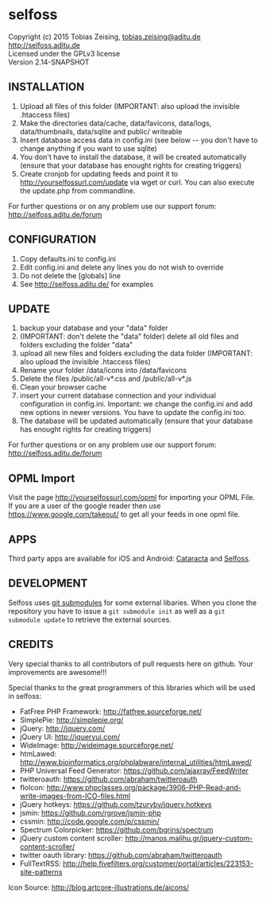 selfoss
=======

Copyright (c) 2015 Tobias Zeising, tobias.zeising@aditu.de  
http://selfoss.aditu.de  
Licensed under the GPLv3 license  
Version 2.14-SNAPSHOT


INSTALLATION
------------

1. Upload all files of this folder (IMPORTANT: also upload the invisible .htaccess files)
2. Make the directories data/cache, data/favicons, data/logs, data/thumbnails, data/sqlite and public/ writeable
3. Insert database access data in config.ini (see below -- you don't have to change anything if you want to use sqlite)
3. You don't have to install the database, it will be created automatically (ensure that your database has enought rights for creating triggers)
4. Create cronjob for updating feeds and point it to http://yourselfossurl.com/update via wget or curl. You can also execute the update.php from commandline.

For further questions or on any problem use our support forum: http://selfoss.aditu.de/forum

CONFIGURATION
-------------

1. Copy defaults.ini to config.ini
2. Edit config.ini and delete any lines you do not wish to override
3. Do not delete the [globals] line
4. See http://selfoss.aditu.de/ for examples


UPDATE
------

1. backup your database and your "data" folder
2. (IMPORTANT: don't delete the "data" folder) delete all old files and folders excluding the folder "data"
3. upload all new files and folders excluding the data folder (IMPORTANT: also upload the invisible .htaccess files)
4. Rename your folder /data/icons into /data/favicons
5. Delete the files /public/all-v*.css and /public/all-v*.js
6. Clean your browser cache
7. insert your current database connection and your individual configuration in config.ini. Important: we change the config.ini and add new options in newer versions. You have to update the config.ini too.
8. The database will be updated automatically (ensure that your database has enought rights for creating triggers)

For further questions or on any problem use our support forum: http://selfoss.aditu.de/forum


OPML Import
-----------

Visit the page http://yourselfossurl.com/opml for importing your OPML File. If you are a user of the google reader then use https://www.google.com/takeout/ to get all your feeds in one opml file.


APPS
----

Third party apps are available for iOS and Android: [Cataracta](https://itunes.apple.com/us/app/cataracta/id817392033?mt=8&ign-mpt=uo%3D4) and [Selfoss](https://play.google.com/store/apps/details?id=fr.ydelouis.selfoss).


DEVELOPMENT
-----------

Selfoss uses [git submodules](http://www.git-scm.com/book/en/Git-Tools-Submodules) for some external libaries. When you clone the repository you have to issue a `git submodule init` as well as a `git submodule update` to retrieve the external sources.

CREDITS
-------

Very special thanks to all contributors of pull requests here on github. Your improvements are awesome!!!

Special thanks to the great programmers of this libraries which will be used in selfoss:

* FatFree PHP Framework: http://fatfree.sourceforge.net/
* SimplePie: http://simplepie.org/
* jQuery: http://jquery.com/
* jQuery UI: http://jqueryui.com/
* WideImage: http://wideimage.sourceforge.net/
* htmLawed: http://www.bioinformatics.org/phplabware/internal_utilities/htmLawed/
* PHP Universal Feed Generator: https://github.com/ajaxray/FeedWriter
* twitteroauth: https://github.com/abraham/twitteroauth
* floIcon: http://www.phpclasses.org/package/3906-PHP-Read-and-write-images-from-ICO-files.html
* jQuery hotkeys: https://github.com/tzuryby/jquery.hotkeys
* jsmin: https://github.com/rgrove/jsmin-php
* cssmin: http://code.google.com/p/cssmin/
* Spectrum Colorpicker: https://github.com/bgrins/spectrum
* jQuery custom content scroller: http://manos.malihu.gr/jquery-custom-content-scroller/
* twitter oauth library: https://github.com/abraham/twitteroauth
* FullTextRSS: http://help.fivefilters.org/customer/portal/articles/223153-site-patterns

Icon Source: http://blog.artcore-illustrations.de/aicons/
